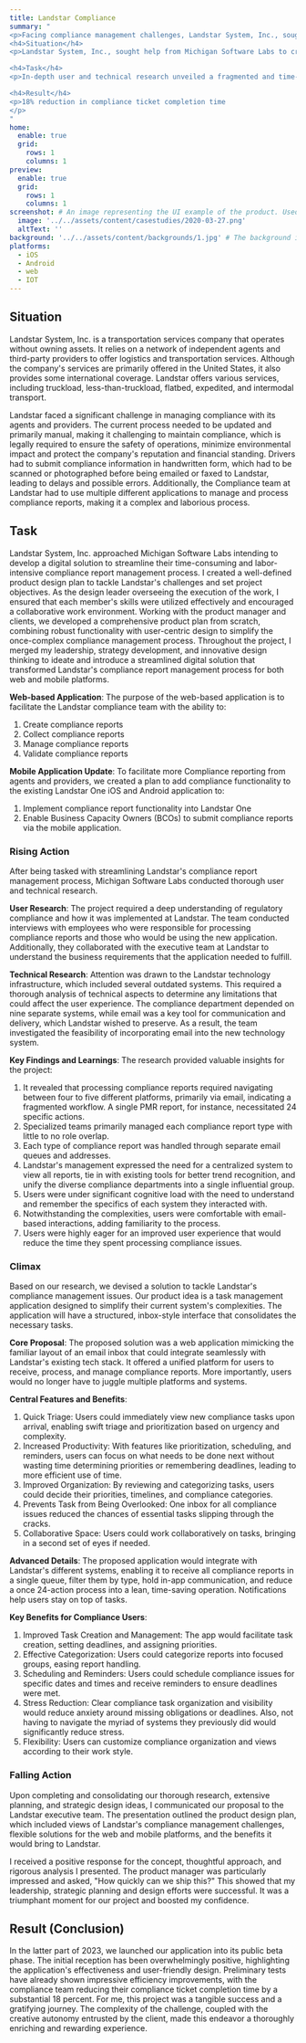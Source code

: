 ```yaml
---
title: Landstar Compliance
summary: "
<p>Facing compliance management challenges, Landstar System, Inc., sought help from Michigan Software Labs to streamline their process. In-depth user and technical research unveiled a fragmented and time-consuming workflow. Consequently, a new task management application mirroring an email inbox was developed, consolidating all compliance tasks. The user-friendly platform integrated with existing systems, prioritized tasks, and facilitated collaboration. Launched in 2023, initial feedback was overwhelmingly positive. The now streamlined process resulted in an 18% reduction in compliance ticket completion time, marking the project as a significant success.</p>
<h4>Situation</h4>
<p>Landstar System, Inc., sought help from Michigan Software Labs to create digital tool from the ground up to manage their compliance issues  </p>

<h4>Task</h4>
<p>In-depth user and technical research unveiled a fragmented and time-consuming workflow. A new task management application mirroring an email inbox experience, consolidating all compliance tasks.  </p>

<h4>Result</h4>  
<p>18% reduction in compliance ticket completion time
</p>
"
home:
  enable: true
  grid:
    rows: 1
    columns: 1
preview:
  enable: true
  grid:
    rows: 1
    columns: 1
screenshot: # An image representing the UI example of the product. Used in preview cards
  image: '../../assets/content/casestudies/2020-03-27.png'
  altText: ''
background: '../../assets/content/backgrounds/1.jpg' # The background image used for preview cards
platforms:
  - iOS
  - Android
  - web
  - IOT
---
```


## Situation

Landstar System, Inc. is a transportation services company that operates without owning assets. It relies on a network of independent agents and third-party providers to offer logistics and transportation services. Although the company's services are primarily offered in the United States, it also provides some international coverage. Landstar offers various services, including truckload, less-than-truckload, flatbed, expedited, and intermodal transport.

Landstar faced a significant challenge in managing compliance with its agents and providers. The current process needed to be updated and primarily manual, making it challenging to maintain compliance, which is legally required to ensure the safety of operations, minimize environmental impact and protect the company's reputation and financial standing. Drivers had to submit compliance information in handwritten form, which had to be scanned or photographed before being emailed or faxed to Landstar, leading to delays and possible errors. Additionally, the Compliance team at Landstar had to use multiple different applications to manage and process compliance reports, making it a complex and laborious process.

## Task

Landstar System, Inc. approached Michigan Software Labs intending to develop a digital solution to streamline their time-consuming and labor-intensive compliance report management process. I created a well-defined product design plan to tackle Landstar's challenges and set project objectives. As the design leader overseeing the execution of the work, I ensured that each member's skills were utilized effectively and encouraged a collaborative work environment. Working with the product manager and clients, we developed a comprehensive product plan from scratch, combining robust functionality with user-centric design to simplify the once-complex compliance management process. Throughout the project, I merged my leadership, strategy development, and innovative design thinking to ideate and introduce a streamlined digital solution that transformed Landstar's compliance report management process for both web and mobile platforms.

**Web-based Application**: The purpose of the web-based application is to facilitate the Landstar compliance team with the ability to:

1. Create compliance reports
2. Collect compliance reports
3. Manage compliance reports
4. Validate compliance reports

**Mobile Application Update**: To facilitate more Compliance reporting from agents and providers, we created a plan to add compliance functionality to the existing Landstar One iOS and Android application to:

1. Implement compliance report functionality into Landstar One
2. Enable Business Capacity Owners (BCOs) to submit compliance reports via the mobile application.

### Rising Action

After being tasked with streamlining Landstar's compliance report management process, Michigan Software Labs conducted thorough user and technical research.

**User Research**: The project required a deep understanding of regulatory compliance and how it was implemented at Landstar. The team conducted interviews with employees who were responsible for processing compliance reports and those who would be using the new application. Additionally, they collaborated with the executive team at Landstar to understand the business requirements that the application needed to fulfill.

**Technical Research**: Attention was drawn to the Landstar technology infrastructure, which included several outdated systems. This required a thorough analysis of technical aspects to determine any limitations that could affect the user experience. The compliance department depended on nine separate systems, while email was a key tool for communication and delivery, which Landstar wished to preserve. As a result, the team investigated the feasibility of incorporating email into the new technology system.

**Key Findings and Learnings**: The research provided valuable insights for the project:

1. It revealed that processing compliance reports required navigating between four to five different platforms, primarily via email, indicating a fragmented workflow. A single PMR report, for instance, necessitated 24 specific actions.
2. Specialized teams primarily managed each compliance report type with little to no role overlap.
3. Each type of compliance report was handled through separate email queues and addresses.
4. Landstar's management expressed the need for a centralized system to view all reports, tie in with existing tools for better trend recognition, and unify the diverse compliance departments into a single influential group.
5. Users were under significant cognitive load with the need to understand and remember the specifics of each system they interacted with.
6. Notwithstanding the complexities, users were comfortable with email-based interactions, adding familiarity to the process.
7. Users were highly eager for an improved user experience that would reduce the time they spent processing compliance issues.

### Climax

Based on our research, we devised a solution to tackle Landstar's compliance management issues. Our product idea is a task management application designed to simplify their current system's complexities. The application will have a structured, inbox-style interface that consolidates the necessary tasks.

**Core Proposal**: The proposed solution was a web application mimicking the familiar layout of an email inbox that could integrate seamlessly with Landstar's existing tech stack. It offered a unified platform for users to receive, process, and manage compliance reports. More importantly, users would no longer have to juggle multiple platforms and systems.

**Central Features and Benefits**:

1. Quick Triage: Users could immediately view new compliance tasks upon arrival, enabling swift triage and prioritization based on urgency and complexity.
2. Increased Productivity: With features like prioritization, scheduling, and reminders, users can focus on what needs to be done next without wasting time determining priorities or remembering deadlines, leading to more efficient use of time.
3. Improved Organization: By reviewing and categorizing tasks, users could decide their priorities, timelines, and compliance categories.
4. Prevents Task from Being Overlooked: One inbox for all compliance issues reduced the chances of essential tasks slipping through the cracks.
5. Collaborative Space: Users could work collaboratively on tasks, bringing in a second set of eyes if needed.

**Advanced Details**: The proposed application would integrate with Landstar's different systems, enabling it to receive all compliance reports in a single queue, filter them by type, hold in-app communication, and reduce a once 24-action process into a lean, time-saving operation. Notifications help users stay on top of tasks.

**Key Benefits for Compliance Users**:

1. Improved Task Creation and Management: The app would facilitate task creation, setting deadlines, and assigning priorities.
2. Effective Categorization: Users could categorize reports into focused groups, easing report handling.
3. Scheduling and Reminders: Users could schedule compliance issues for specific dates and times and receive reminders to ensure deadlines were met.
4. Stress Reduction: Clear compliance task organization and visibility would reduce anxiety around missing obligations or deadlines. Also, not having to navigate the myriad of systems they previously did would significantly reduce stress.
5. Flexibility: Users can customize compliance organization and views according to their work style.

### Falling Action

Upon completing and consolidating our thorough research, extensive planning, and strategic design ideas, I communicated our proposal to the Landstar executive team. The presentation outlined the product design plan, which included views of Landstar's compliance management challenges, flexible solutions for the web and mobile platforms, and the benefits it would bring to Landstar.

I received a positive response for the concept, thoughtful approach, and rigorous analysis I presented. The product manager was particularly impressed and asked, "How quickly can we ship this?" This showed that my leadership, strategic planning and design efforts were successful. It was a triumphant moment for our project and boosted my confidence.

## Result (Conclusion)

In the latter part of 2023, we launched our application into its public beta phase. The initial reception has been overwhelmingly positive, highlighting the application's effectiveness and user-friendly design. Preliminary tests have already shown impressive efficiency improvements, with the compliance team reducing their compliance ticket completion time by a substantial 18 percent. For me, this project was a tangible success and a gratifying journey. The complexity of the challenge, coupled with the creative autonomy entrusted by the client, made this endeavor a thoroughly enriching and rewarding experience.
